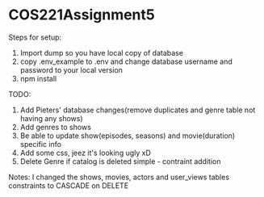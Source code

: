 # COS221Assignment5

Steps for setup:
1) Import dump so you have local copy of database
2) copy .env_example to .env and change database username and password to your local version
3) npm install

TODO:
1) Add Pieters' database changes(remove duplicates and genre table not having any shows)
2) Add genres to shows
3) Be able to update show(episodes, seasons) and movie(duration) specific info
4) Add some css, jeez it's looking ugly xD
5) Delete Genre if catalog is deleted simple - contraint addition



Notes:
I changed the shows, movies, actors and user_views tables constraints to CASCADE on DELETE